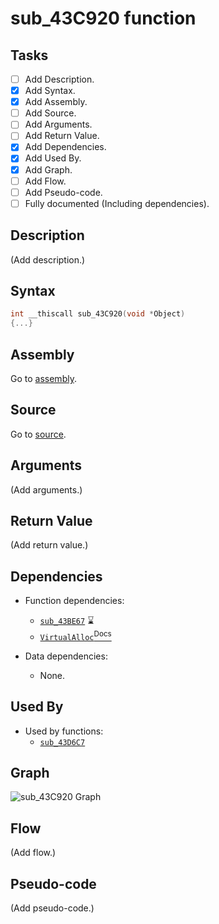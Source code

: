 # sub_43C920 function

## Tasks

- [ ] Add Description.
- [X] Add Syntax.
- [X] Add Assembly.
- [ ] Add Source.
- [ ] Add Arguments.
- [ ] Add Return Value.
- [X] Add Dependencies.
- [X] Add Used By.
- [X] Add Graph.
- [ ] Add Flow.
- [ ] Add Pseudo-code.
- [ ] Fully documented (Including dependencies).

## Description

(Add description.)

## Syntax

```c
int __thiscall sub_43C920(void *Object)
{...}
```

## Assembly

Go to [assembly](../asm/sub_43C920.asm).

## Source

Go to [source](../cc/sub_43C920.cc).

## Arguments

(Add arguments.)

## Return Value

(Add return value.)

## Dependencies

* Function dependencies:
  * [`sub_43BE67`](sub_43BE67.md) ⌛
  * [`VirtualAlloc`<sup>Docs</sup>](https://docs.microsoft.com/en-us/windows/win32/api/memoryapi/nf-memoryapi-virtualalloc)


* Data dependencies:
  * None.

## Used By

* Used by functions:
  * [`sub_43D6C7`](../md/sub_43D6C7.md)

## Graph

![sub_43C920 Graph](../svg/sub_43C920.svg "sub_43C920 Graph")

## Flow

(Add flow.)

## Pseudo-code

(Add pseudo-code.)
